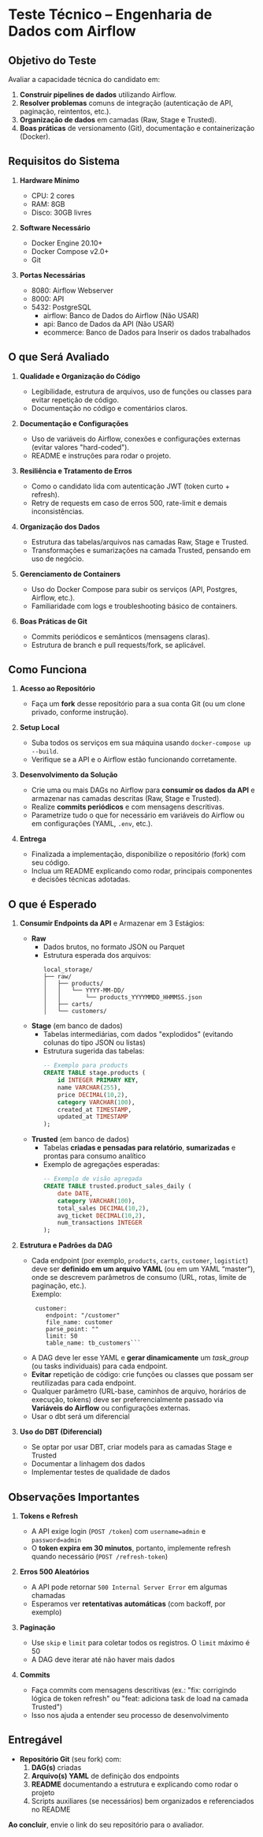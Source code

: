 # Teste Técnico – Engenharia de Dados com Airflow

## Objetivo do Teste

Avaliar a capacidade técnica do candidato em:

1. **Construir pipelines de dados** utilizando Airflow.  
2. **Resolver problemas** comuns de integração (autenticação de API, paginação, reintentos, etc.).  
3. **Organização de dados** em camadas (Raw, Stage e Trusted).  
4. **Boas práticas** de versionamento (Git), documentação e containerização (Docker).

## Requisitos do Sistema

1. **Hardware Mínimo**
   - CPU: 2 cores
   - RAM: 8GB
   - Disco: 30GB livres

2. **Software Necessário**
   - Docker Engine 20.10+
   - Docker Compose v2.0+
   - Git

3. **Portas Necessárias**
   - 8080: Airflow Webserver
   - 8000: API
   - 5432: PostgreSQL
      - airflow: Banco de Dados do Airflow (Não USAR)
      - api: Banco de Dados da API (Não USAR)
      - ecommerce: Banco de Dados para Inserir os dados trabalhados

## O que Será Avaliado

1. **Qualidade e Organização do Código**  
   - Legibilidade, estrutura de arquivos, uso de funções ou classes para evitar repetição de código.  
   - Documentação no código e comentários claros.

2. **Documentação e Configurações**  
   - Uso de variáveis do Airflow, conexões e configurações externas (evitar valores "hard-coded").  
   - README e instruções para rodar o projeto.

3. **Resiliência e Tratamento de Erros**  
   - Como o candidato lida com autenticação JWT (token curto + refresh).  
   - Retry de requests em caso de erros 500, rate-limit e demais inconsistências.

4. **Organização dos Dados**  
   - Estrutura das tabelas/arquivos nas camadas Raw, Stage e Trusted.  
   - Transformações e sumarizações na camada Trusted, pensando em uso de negócio.

5. **Gerenciamento de Containers**  
   - Uso do Docker Compose para subir os serviços (API, Postgres, Airflow, etc.).  
   - Familiaridade com logs e troubleshooting básico de containers.

6. **Boas Práticas de Git**  
   - Commits periódicos e semânticos (mensagens claras).  
   - Estrutura de branch e pull requests/fork, se aplicável.

## Como Funciona

1. **Acesso ao Repositório**  
   - Faça um **fork** desse repositório para a sua conta Git (ou um clone privado, conforme instrução).

2. **Setup Local**  
   - Suba todos os serviços em sua máquina usando `docker-compose up --build`.  
   - Verifique se a API e o Airflow estão funcionando corretamente.

3. **Desenvolvimento da Solução**  
   - Crie uma ou mais DAGs no Airflow para **consumir os dados da API** e armazenar nas camadas descritas (Raw, Stage e Trusted).  
   - Realize **commits periódicos** e com mensagens descritivas.  
   - Parametrize tudo o que for necessário em variáveis do Airflow ou em configurações (YAML, `.env`, etc.).

4. **Entrega**  
   - Finalizada a implementação, disponibilize o repositório (fork) com seu código.  
   - Inclua um README explicando como rodar, principais componentes e decisões técnicas adotadas.

## O que é Esperado

1. **Consumir Endpoints da API** e Armazenar em 3 Estágios:
   - **Raw**  
     - Dados brutos, no formato JSON ou Parquet
     - Estrutura esperada dos arquivos:
       ```
       local_storage/
       ├── raw/
       │   ├── products/
       │   │   └── YYYY-MM-DD/
       │   │       └── products_YYYYMMDD_HHMMSS.json
       │   ├── carts/
       │   └── customers/
       ```
   - **Stage** (em banco de dados)  
     - Tabelas intermediárias, com dados "explodidos" (evitando colunas do tipo JSON ou listas)
     - Estrutura sugerida das tabelas:
       ```sql
       -- Exemplo para products
       CREATE TABLE stage.products (
           id INTEGER PRIMARY KEY,
           name VARCHAR(255),
           price DECIMAL(10,2),
           category VARCHAR(100),
           created_at TIMESTAMP,
           updated_at TIMESTAMP
       );
       ```
   - **Trusted** (em banco de dados)  
     - Tabelas **criadas e pensadas para relatório**, **sumarizadas** e prontas para consumo analítico
     - Exemplo de agregações esperadas:
       ```sql
       -- Exemplo de visão agregada
       CREATE TABLE trusted.product_sales_daily (
           date DATE,
           category VARCHAR(100),
           total_sales DECIMAL(10,2),
           avg_ticket DECIMAL(10,2),
           num_transactions INTEGER
       );
       ```

2. **Estrutura e Padrões da DAG**  
   - Cada endpoint (por exemplo, `products`, `carts`, `customer`, `logistict`) deve ser **definido em um arquivo YAML** (ou em um YAML “master”), onde se descrevem parâmetros de consumo (URL, rotas, limite de paginação, etc.).  
     Exemplo:
     ```resources:
      customer:                               
         endpoint: "/customer"                   
         file_name: customer                   
         parse_point: ""                       
         limit: 50                              
         table_name: tb_customers```
   - A DAG deve ler esse YAML e **gerar dinamicamente** um _task_group_ (ou tasks individuais) para cada endpoint.  
   - **Evitar** repetição de código: crie funções ou classes que possam ser reutilizadas para cada endpoint.  
   - Qualquer parâmetro (URL-base, caminhos de arquivo, horários de execução, tokens) deve ser preferencialmente passado via **Variáveis do Airflow** ou configurações externas.
   - Usar o dbt será um diferencial

4. **Uso do DBT (Diferencial)**
   - Se optar por usar DBT, criar models para as camadas Stage e Trusted
   - Documentar a linhagem dos dados
   - Implementar testes de qualidade de dados

## Observações Importantes

1. **Tokens e Refresh**  
   - A API exige login (`POST /token`) com `username=admin` e `password=admin`
   - O **token expira em 30 minutos**, portanto, implemente refresh quando necessário (`POST /refresh-token`)

2. **Erros 500 Aleatórios**  
   - A API pode retornar `500 Internal Server Error` em algumas chamadas
   - Esperamos ver **retentativas automáticas** (com backoff, por exemplo)

3. **Paginação**  
   - Use `skip` e `limit` para coletar todos os registros. O `limit` máximo é 50
   - A DAG deve iterar até não haver mais dados

4. **Commits**  
   - Faça commits com mensagens descritivas (ex.: "fix: corrigindo lógica de token refresh" ou "feat: adiciona task de load na camada Trusted")
   - Isso nos ajuda a entender seu processo de desenvolvimento

## Entregável

- **Repositório Git** (seu fork) com:  
  1. **DAG(s)** criadas
  2. **Arquivo(s) YAML** de definição dos endpoints
  3. **README** documentando a estrutura e explicando como rodar o projeto
  4. Scripts auxiliares (se necessários) bem organizados e referenciados no README

**Ao concluir**, envie o link do seu repositório para o avaliador.
